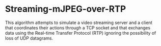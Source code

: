 # Streaming-mJPEG-over-RTP
This algorithm attempts to simulate a video streaming server and a client that coordinates their actions through a TCP socket and that exchanges data using the Real-time Transfer Protocol (RTP) ignoring the possibility of loss of UDP datagrams.
